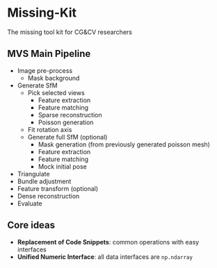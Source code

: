 # Missing-Kit
 The missing tool kit for CG&CV researchers

## MVS Main Pipeline
 - Image pre-process
   - Mask background
 - Generate SfM
   - Pick selected views
      - Feature extraction
      - Feature matching
      - Sparse reconstruction
      - Poisson generation
   - Fit rotation axis
   - Generate full SfM (optional)
      - Mask generation (from previously generated poisson mesh) 
      - Feature extraction
      - Feature matching
      - Mock initial pose
 - Triangulate
 - Bundle adjustment
 - Feature transform (optional)
 - Dense reconstruction
 - Evaluate

## Core ideas
 - **Replacement of Code Snippets**: common operations with easy interfaces
 - **Unified Numeric Interface**: all data interfaces are `np.ndarray`
